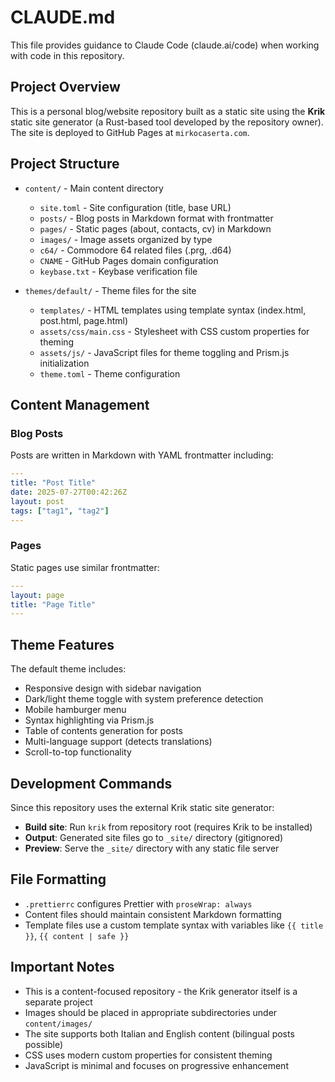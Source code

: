 # CLAUDE.md

This file provides guidance to Claude Code (claude.ai/code) when working with code in this repository.

## Project Overview

This is a personal blog/website repository built as a static site using the **Krik** static site generator (a Rust-based tool developed by the repository owner). The site is deployed to GitHub Pages at `mirkocaserta.com`.

## Project Structure

- `content/` - Main content directory
  - `site.toml` - Site configuration (title, base URL)
  - `posts/` - Blog posts in Markdown format with frontmatter
  - `pages/` - Static pages (about, contacts, cv) in Markdown
  - `images/` - Image assets organized by type
  - `c64/` - Commodore 64 related files (.prg, .d64)
  - `CNAME` - GitHub Pages domain configuration
  - `keybase.txt` - Keybase verification file

- `themes/default/` - Theme files for the site
  - `templates/` - HTML templates using template syntax (index.html, post.html, page.html)
  - `assets/css/main.css` - Stylesheet with CSS custom properties for theming
  - `assets/js/` - JavaScript files for theme toggling and Prism.js initialization
  - `theme.toml` - Theme configuration

## Content Management

### Blog Posts
Posts are written in Markdown with YAML frontmatter including:
```yaml
---
title: "Post Title"
date: 2025-07-27T00:42:26Z
layout: post
tags: ["tag1", "tag2"]
---
```

### Pages
Static pages use similar frontmatter:
```yaml
---
layout: page
title: "Page Title"
---
```

## Theme Features

The default theme includes:
- Responsive design with sidebar navigation
- Dark/light theme toggle with system preference detection
- Mobile hamburger menu
- Syntax highlighting via Prism.js
- Table of contents generation for posts
- Multi-language support (detects translations)
- Scroll-to-top functionality

## Development Commands

Since this repository uses the external Krik static site generator:

- **Build site**: Run `krik` from repository root (requires Krik to be installed)
- **Output**: Generated site files go to `_site/` directory (gitignored)
- **Preview**: Serve the `_site/` directory with any static file server

## File Formatting

- `.prettierrc` configures Prettier with `proseWrap: always`
- Content files should maintain consistent Markdown formatting
- Template files use a custom template syntax with variables like `{{ title }}`, `{{ content | safe }}`

## Important Notes

- This is a content-focused repository - the Krik generator itself is a separate project
- Images should be placed in appropriate subdirectories under `content/images/`
- The site supports both Italian and English content (bilingual posts possible)
- CSS uses modern custom properties for consistent theming
- JavaScript is minimal and focuses on progressive enhancement